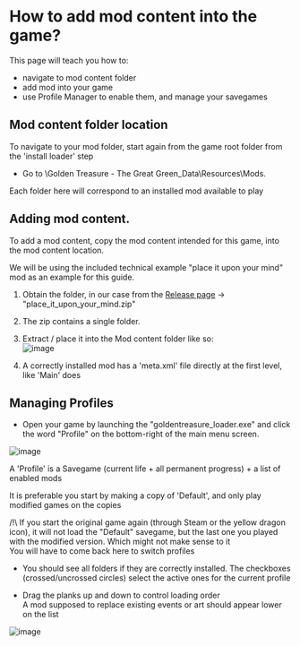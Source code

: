 # How to add mod content into the game?

This page will teach you how to:

- navigate to mod content folder
- add mod into your game
- use Profile Manager to enable them, and manage your savegames

## Mod content folder location

To navigate to your mod folder, start again from the game root folder from the
'install loader' step

* Go to \Golden Treasure - The Great Green_Data\Resources\Mods.

Each folder here will correspond to an installed mod available to play

## Adding mod content.

To add a mod content, copy the mod content intended for this game, into the mod content location.

We will be using the included technical example "place it upon your mind" mod as an example for this guide.

1. Obtain the folder, in our case from the [Release page](../releases) -> "place_it_upon_your_mind.zip"

2. The zip contains a single folder.

3. Extract / place it into the Mod content folder like so:<br>
![image](https://user-images.githubusercontent.com/100326716/155450285-009ac79e-cdcf-4eb5-a16c-c50ec5ec1864.png)

4. A correctly installed mod has a 'meta.xml' file directly at the first level,
	like 'Main' does

## Managing Profiles

* Open your game by launching the "goldentreasure_loader.exe" and click the word "Profile"
on the bottom-right of the main menu screen.

![image](https://user-images.githubusercontent.com/100326716/155448080-83db0ba7-5fd3-4be2-af47-db36d2105515.png)

A 'Profile' is a Savegame (current life + all permanent progress) + a list of
enabled mods

It is preferable you start by making a copy of 'Default', and only play modified
games on the copies

/!\ If you start the original game again (through Steam or the yellow dragon
icon), it will not load the "Default" savegame, but the last one you played
with the modified version. Which might not make sense to it<br>
You will have to come back here to switch profiles

* You should see all folders if they are correctly installed. The checkboxes
	(crossed/uncrossed circles) select the active ones for the current profile

* Drag the planks up and down to control loading order<br>
A mod supposed to replace existing events or art should appear lower on the list

![image](https://user-images.githubusercontent.com/100326716/155451264-fc3c9ca6-ac22-4173-b5a3-ef11e8509dda.png)

